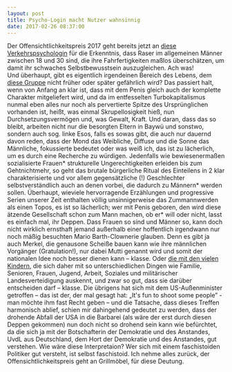 ```yaml
---
layout: post
title: Psycho-Login macht Nutzer wahnsinnig
date: 2017-02-26 08:37:00
---
```


Der Offensichtlichkeitspreis 2017 geht bereits jetzt an [diese Verkehrspsychologin](http://www.tagesspiegel.de/themen/reportage/illegale-autorennen-in-berlin-warum-raser-die-schuld-bei-anderen-suchen/19391760.html) für die Erkenntnis, dass Raser im allgemeinen Männer zwischen 18 und 30 sind, die ihre Fahrfertigkeiten maßlos überschätzen, um damit ihr schwaches Selbstbewusstsein auszugleichen. Ach was!<br>
Und überhaupt, gibt es eigentlich irgendeinen Bereich des Lebens, dem [diese Gruppe](https://www.youtube.com/watch?v=JhGeRWazX34) nicht früher oder später gefährlich wird?
Das passiert halt, wenn von Anfang an klar ist, dass mit dem Penis gleich auch der komplette Charakter mitgeliefert wird, und da im entfesselten Turbokapitalismus nunmal eben alles nur noch als pervertierte Spitze des Ursprünglichen vorhanden ist, heißt, was einmal Skrupellosigkeit hieß, nun Durchsetzungsvermögen und, was Gewalt, Kraft. Und daran, dass das so bleibt, arbeiten nicht nur die besorgten Eltern in Baywü und sonstwo, sondern auch sog. linke Esos, falls es sowas gibt, die auch nur dauernd davon reden, dass der Mond das Weibliche, Diffuse und die Sonne das Männliche, fokussierte bedeutet oder was weiß ich, das ist zu lächerlich, um es durch eine Recherche zu würdigen. Jedenfalls wie bewiesenermaßen sozialisierte Frauen\* strukturelle Ungerechtigkeiten erleiden bis zum Gehtnichtmehr, so geht das brutale bürgerliche Ritual des Einteilens in 2 klar charakterisierte und vor allem gegensätzliche (!) Geschlechter selbstverständlich auch an denen vorbei, die dadurch zu Männern\* werden sollen. Überhaupt, wieviele hervorragende  Erzählungen und progressive Serien unserer Zeit enthalten völlig unsinnigerweise das Zummannwerden als einen Topos, es ist so lächerlich; wer mit Penis geboren, den wird diese ätzende Gesellschaft schon zum Mann machen, ob er\* will oder nicht, lasst es einfach mal, ihr Deppen. Dass Frauen so sind und Männer so, kann doch nicht wirklich ernsthaft jemand außerhalb einer hoffentlich irgendwann nur noch mäßig besuchten Mario Barth-Clownerie glauben. Denn es gibt ja auch Merkel, die genausone Scheiße bauen kann wie ihre männlichen Vorgänger (Gratulation!), nur dabei Mutti genannt wird und somit der nationalen Idee noch besser dienen kann – klasse. Oder [die mit den vielen Kindern](https://de.wikipedia.org/wiki/Ursula_von_der_Leyen), die sich daher mit so unterschiedlichen Dingen wie Familie, Senioren, Frauen, Jugend, Arbeit, Soziales und militärischer Landesverteidigung auskennt, und zwar so gut, dass sie darüber entscheiden darf – klasse. Die übrigens hat sich mit dem US-Außenminister getroffen – das ist der, der mal gesagt hat: „It's fun to shoot some people” - man möchte ihm fast Recht geben – und die Tatsache, dass dieses Treffen harmonisch ablief, schien mir dahingehend gedeutet zu werden, dass der drohende Abfall der USA in die Barbarei (als wäre der erst durch diesen Deppen gekommen) nun doch nicht so drohend sein kann wie befürchtet, da die sich ja mit der Botschafterin der Demokratie und des Anstandes, UvdL aus Deutschland, dem Hort der Demokratie und des Anstandes, gut verstehen. Wie wäre diese Interpretaion? Wer sich mit einem faschistoiden Politiker gut versteht, ist selbst faschistoid. Ich nehme alles zurück, der Offensichtlichkeitspreis geht an Grillmöbel, für diese Deutung.
